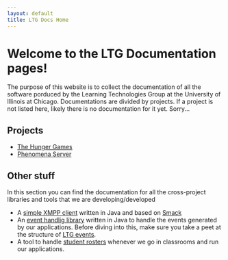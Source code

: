 ```yaml
---
layout: default
title: LTG Docs Home
---
```



# Welcome to the LTG Documentation pages!

The purpose of this website is to collect the documentation of all the software porduced by the Learning Technologies Group at the University of Illinois at Chicago. Documentations are divided by projects. If a project is not listed here, likely there is no documentation for it yet. Sorry... 

## Projects

* [The Hunger Games](https://github.com/ltg-uic/hunger-games/wiki)
* [Phenomena Server](https://github.com/ltg-uic/phenomena-server/wiki)

## Other stuff
In this section you can find the documentation for all the cross-project libraries and tools that we are developing/developed

* A [simple XMPP client](https://github.com/ltg-uic/simple-java-xmpp-client) written in Java and based on [Smack](http://www.igniterealtime.org/projects/smack/)
* An [event handlig library](https://github.com/ltg-uic/ltg-java-event-handler) written in Java to handle the events generated by our applications. Before diving into this, make sure you take a peet at the structure of [LTG events](https://github.com/ltg-uic/ltg-java-event-handler/wiki).
* A tool to handle [student rosters](https://github.com/ltg-uic/ltg-student-roster-tool) whenever we go in classrooms and run our applications.

